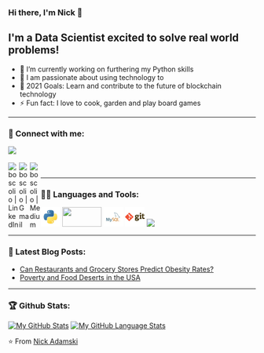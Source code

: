 ### Hi there, I'm Nick 👋


## I'm a Data Scientist excited to solve real world problems!
- 🔭 I’m currently working on furthering my Python skills
- 🌱 I am passionate about using technology to 
- 🥅 2021 Goals: Learn and contribute to the future of blockchain technology
- ⚡ Fun fact: I love to cook, garden and play board games

---


### 🤝 Connect with me:
![](https://komarev.com/ghpvc/?username=boscolio&color=7957d5)

[<img align="left" alt="boscolio | LinkedIn" width="22px" src="https://cdn.jsdelivr.net/npm/simple-icons@v3/icons/linkedin.svg"/>][linkedin]

[<img align="left" alt="boscolio | Gmail" width="22px" src="https://cdn.jsdelivr.net/npm/simple-icons@v3/icons/gmail.svg"/>][gmail]

[<img align="left" alt="boscolio | Medium" width="22px" src="https://cdn.jsdelivr.net/npm/simple-icons@v3/icons/medium.svg"/>][medium]

<br>

---

### 👨‍💻 Languages and Tools:
<code><img height="40" src="https://raw.githubusercontent.com/github/explore/80688e429a7d4ef2fca1e82350fe8e3517d3494d/topics/python/python.png"></code>
<code><img height="40" width="80" src="https://jupyter.org/assets/nav_logo.svg"></code>
<code><img height="40" src="https://raw.githubusercontent.com/github/explore/80688e429a7d4ef2fca1e82350fe8e3517d3494d/topics/mysql/mysql.png"></code>
<code><img height="40" src="https://raw.githubusercontent.com/github/explore/80688e429a7d4ef2fca1e82350fe8e3517d3494d/topics/git/git.png"></code>
<code><img height="40" src="https://cdn.jsdelivr.net/npm/programming-languages-logos@0.0.3/src/html/html_128x128.png"></code>
<br>

---

### 📘 Latest Blog Posts:
- [Can Restaurants and Grocery Stores Predict Obesity Rates?](https://medium.com/@nickrules/can-restaurants-and-grocery-stores-predict-obesity-3aad42ff2931)
- [Poverty and Food Deserts in the USA](https://medium.com/@nickrules/poverty-and-food-deserts-in-the-u-s-a-182f84393ff5)

---

### 🏆 Github Stats:

[![My GitHub Stats](https://github-readme-stats.vercel.app/api/?username=boscolio&count_private=true&theme=tokyonight&showicons=true)]()
[![My GitHub Language Stats](https://github-readme-stats.vercel.app/api/top-langs/?username=boscolio&langs_count=5&theme=tokyonight)]()


[linkedin]: https://www.linkedin.com/in/nick-adamski/
[gmail]: mailto:nicholas.adamski@gmail.com
[medium]: https://medium.com/@nickrules

⭐️ From [Nick Adamski](https://github.com/boscolio)
